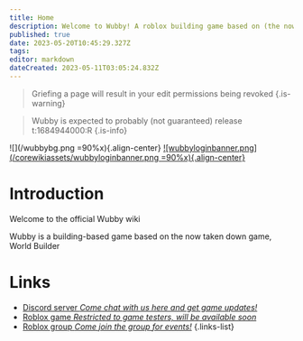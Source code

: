 ```yaml
---
title: Home
description: Welcome to Wubby! A roblox building game based on (the now content deleted) World Builder.
published: true
date: 2023-05-20T10:45:29.327Z
tags: 
editor: markdown
dateCreated: 2023-05-11T03:05:24.832Z
---
```


> Griefing a page will result in your edit permissions being revoked
{.is-warning}

> Wubby is expected to probably (not guaranteed) release t:1684944000:R
{.is-info}

![](/wubbybg.png =90%x){.align-center}
[![wubbyloginbanner.png](/corewikiassets/wubbyloginbanner.png =90%x){.align-center}](https://shlink.choke.dev/WubbyWikiLogin)
# Introduction

Welcome to the official Wubby wiki

Wubby is a building-based game based on the now taken down game, World Builder

# Links
- [Discord server *Come chat with us here and get game updates!*](https://discord.gg/YHtthk2dYX)
- [Roblox game *Restricted to game testers, will be available soon*](https://www.roblox.com/games/12519560096/Wubby)
- [Roblox group *Come join the group for events!*](https://www.roblox.com/groups/16993480)
{.links-list}